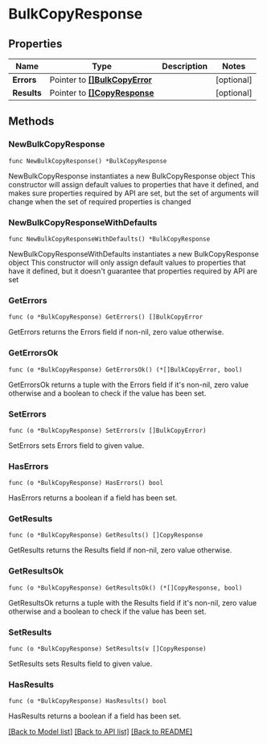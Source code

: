 # BulkCopyResponse

## Properties

Name | Type | Description | Notes
------------ | ------------- | ------------- | -------------
**Errors** | Pointer to [**[]BulkCopyError**](BulkCopyError.md) |  | [optional] 
**Results** | Pointer to [**[]CopyResponse**](CopyResponse.md) |  | [optional] 

## Methods

### NewBulkCopyResponse

`func NewBulkCopyResponse() *BulkCopyResponse`

NewBulkCopyResponse instantiates a new BulkCopyResponse object
This constructor will assign default values to properties that have it defined,
and makes sure properties required by API are set, but the set of arguments
will change when the set of required properties is changed

### NewBulkCopyResponseWithDefaults

`func NewBulkCopyResponseWithDefaults() *BulkCopyResponse`

NewBulkCopyResponseWithDefaults instantiates a new BulkCopyResponse object
This constructor will only assign default values to properties that have it defined,
but it doesn't guarantee that properties required by API are set

### GetErrors

`func (o *BulkCopyResponse) GetErrors() []BulkCopyError`

GetErrors returns the Errors field if non-nil, zero value otherwise.

### GetErrorsOk

`func (o *BulkCopyResponse) GetErrorsOk() (*[]BulkCopyError, bool)`

GetErrorsOk returns a tuple with the Errors field if it's non-nil, zero value otherwise
and a boolean to check if the value has been set.

### SetErrors

`func (o *BulkCopyResponse) SetErrors(v []BulkCopyError)`

SetErrors sets Errors field to given value.

### HasErrors

`func (o *BulkCopyResponse) HasErrors() bool`

HasErrors returns a boolean if a field has been set.

### GetResults

`func (o *BulkCopyResponse) GetResults() []CopyResponse`

GetResults returns the Results field if non-nil, zero value otherwise.

### GetResultsOk

`func (o *BulkCopyResponse) GetResultsOk() (*[]CopyResponse, bool)`

GetResultsOk returns a tuple with the Results field if it's non-nil, zero value otherwise
and a boolean to check if the value has been set.

### SetResults

`func (o *BulkCopyResponse) SetResults(v []CopyResponse)`

SetResults sets Results field to given value.

### HasResults

`func (o *BulkCopyResponse) HasResults() bool`

HasResults returns a boolean if a field has been set.


[[Back to Model list]](../README.md#documentation-for-models) [[Back to API list]](../README.md#documentation-for-api-endpoints) [[Back to README]](../README.md)


